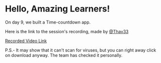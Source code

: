 # Hello, Amazing Learners!

On day 9, we built a Time-countdown app.



Here is the link to the session's recording, made by [@Thav33](https://github.com/Thav33)

[Recorded Video Link](https://drive.google.com/uc?id=1ZAYjgREl51IApsMcUxbUmFvd7P3LIbVm&export=download)

P.S.- It may show that it can't scan for viruses, but you can right away click on download anyway. The team has checked it personally.
